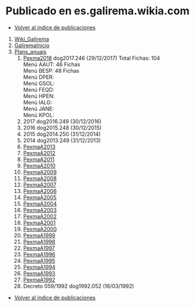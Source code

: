 # Publicado en es.galirema.wikia.com

* [Volver al índice de publicaciones](IndicePublicacion.md)

1. [Wiki_Galirema](http://es.galirema.wikia.com/wiki/Wiki_Galirema)
1. [GaliremaInicio](http://es.galirema.wikia.com/wiki/GaliremaInicio)
1. [Plans_anuais](http://es.galirema.wikia.com/wiki/Plans_anuais)
	1. [Pexma2018](http://es.galirema.wikia.com/wiki/PexmaA2018) dog2017.246 (29/12/2017) Total Fichas: 104  
	Menú AAUT: 46 Fichas  
	Menú BESP: 48 Fichas  
	Menú DPER:  
	Menú GSOL:  
	Menú FEQD:  
	Menú HPEN:  
	Menú IALG:  
	Menú JANE:  
	Menú KPOL:
	1. 2017 dog2016.249 (30/12/2016)
	1. 2016 dog2015.248 (30/12/2015)
	1. 2015 dog2014.250 (31/12/2014)
	1. 2014 dog2013.249 (31/12/2013)
	1. [PexmaA2013](http://es.galirema.wikia.com/wiki/PexmaA2013)
	1. [PexmaA2012](http://es.galirema.wikia.com/wiki/PexmaA2012)
	1. [PexmaA2011](http://es.galirema.wikia.com/wiki/PexmaA2011)
	1. [PexmaA2010](http://es.galirema.wikia.com/wiki/PexmaA2010)
	1. [PexmaA2009](http://es.galirema.wikia.com/wiki/PexmaA2009)
	1. [PexmaA2008](http://es.galirema.wikia.com/wiki/PexmaA2008)
	1. [PexmaA2007](http://es.galirema.wikia.com/wiki/PexmaA2007)
	1. [PexmaA2006](http://es.galirema.wikia.com/wiki/PexmaA2006)
	1. [PexmaA2005](http://es.galirema.wikia.com/wiki/PexmaA2005)
	1. [PexmaA2004](http://es.galirema.wikia.com/wiki/PexmaA2004)
	1. [PexmaA2003](http://es.galirema.wikia.com/wiki/PexmaA2003)
	1. [PexmaA2002](http://es.galirema.wikia.com/wiki/PexmaA2002)
	1. [PexmaA2001](http://es.galirema.wikia.com/wiki/PexmaA2001)
	1. [PexmaA2000](http://es.galirema.wikia.com/wiki/PexmaA2000)
	1. [PexmaA1999](http://es.galirema.wikia.com/wiki/PexmaA1999)
	1. [PexmaA1998](http://es.galirema.wikia.com/wiki/PexmaA1998)
	1. [PexmaA1997](http://es.galirema.wikia.com/wiki/PexmaA1997)
	1. [PexmaA1996](http://es.galirema.wikia.com/wiki/PexmaA1996)
	1. [PexmaA1995](http://es.galirema.wikia.com/wiki/PexmaA1995)
	1. [PexmaA1994](http://es.galirema.wikia.com/wiki/PexmaA1994)
	1. [PexmaA1993](http://es.galirema.wikia.com/wiki/PexmaA1993)
	1. [PexmaA1992](http://es.galirema.wikia.com/wiki/PexmaA1992)
	1. Decreto 059/1992 dog1992.052 (16/03/1992)


* [Volver al índice de publicaciones](IndicePublicacion.md)

